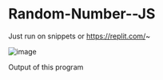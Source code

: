 # Random-Number--JS


Just run on snippets or https://replit.com/~


![image](https://user-images.githubusercontent.com/67184378/125983701-f57469fd-17e9-4655-b8bd-3dcbf2650488.png)

Output of this program
